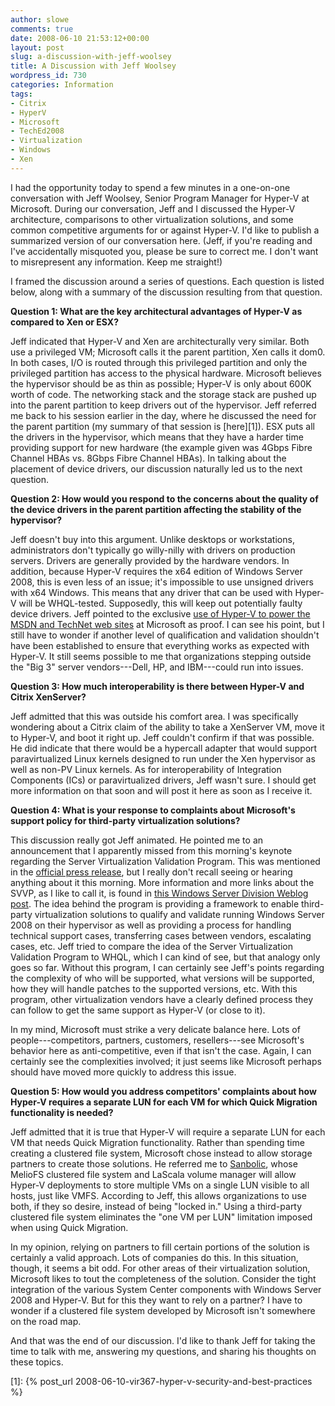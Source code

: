 ```yaml
---
author: slowe
comments: true
date: 2008-06-10 21:53:12+00:00
layout: post
slug: a-discussion-with-jeff-woolsey
title: A Discussion with Jeff Woolsey
wordpress_id: 730
categories: Information
tags:
- Citrix
- HyperV
- Microsoft
- TechEd2008
- Virtualization
- Windows
- Xen
---
```


I had the opportunity today to spend a few minutes in a one-on-one conversation with Jeff Woolsey, Senior Program Manager for Hyper-V at Microsoft. During our conversation, Jeff and I discussed the Hyper-V architecture, comparisons to other virtualization solutions, and some common competitive arguments for or against Hyper-V. I'd like to publish a summarized version of our conversation here. (Jeff, if you're reading and I've accidentally misquoted you, please be sure to correct me. I don't want to misrepresent any information. Keep me straight!)

I framed the discussion around a series of questions. Each question is listed below, along with a summary of the discussion resulting from that question.

**Question 1: What are the key architectural advantages of Hyper-V as compared to Xen or ESX?**

Jeff indicated that Hyper-V and Xen are architecturally very similar. Both use a privileged VM; Microsoft calls it the parent partition, Xen calls it dom0. In both cases, I/O is routed through this privileged partition and only the privileged partition has access to the physical hardware. Microsoft believes the hypervisor should be as thin as possible; Hyper-V is only about 600K worth of code. The networking stack and the storage stack are pushed up into the parent partition to keep drivers out of the hypervisor. Jeff referred me back to his session earlier in the day, where he discussed the need for the parent partition (my summary of that session is [here][1]). ESX puts all the drivers in the hypervisor, which means that they have a harder time providing support for new hardware (the example given was 4Gbps Fibre Channel HBAs vs. 8Gbps Fibre Channel HBAs). In talking about the placement of device drivers, our discussion naturally led us to the next question.

**Question 2: How would you respond to the concerns about the quality of the device drivers in the parent partition affecting the stability of the hypervisor?**

Jeff doesn't buy into this argument. Unlike desktops or workstations, administrators don't typically go willy-nilly with drivers on production servers. Drivers are generally provided by the hardware vendors. In addition, because Hyper-V requires the x64 edition of Windows Server 2008, this is even less of an issue; it's impossible to use unsigned drivers with x64 Windows. This means that any driver that can be used with Hyper-V will be WHQL-tested. Supposedly, this will keep out potentially faulty device drivers. Jeff pointed to the exclusive [use of Hyper-V to power the MSDN and TechNet web sites](http://blogs.technet.com/virtualization/archive/2008/05/20/msdn-and-technet-powered-by-hyper-v.aspx) at Microsoft as proof. I can see his point, but I still have to wonder if another level of qualification and validation shouldn't have been established to ensure that everything works as expected with Hyper-V. It still seems possible to me that organizations stepping outside the "Big 3" server vendors---Dell, HP, and IBM---could run into issues.

**Question 3: How much interoperability is there between Hyper-V and Citrix XenServer?**

Jeff admitted that this was outside his comfort area. I was specifically wondering about a Citrix claim of the ability to take a XenServer VM, move it to Hyper-V, and boot it right up. Jeff couldn't confirm if that was possible. He did indicate that there would be a hypercall adapter that would support paravirtualized Linux kernels designed to run under the Xen hypervisor as well as non-PV Linux kernels. As for interoperability of Integration Components (ICs) or paravirtualized drivers, Jeff wasn't sure. I should get more information on that soon and will post it here as soon as I receive it.

**Question 4: What is your response to complaints about Microsoft's support policy for third-party virtualization solutions?**

This discussion really got Jeff animated. He pointed me to an announcement that I apparently missed from this morning's keynote regarding the Server Virtualization Validation Program. This was mentioned in the [official press release](http://www.microsoft.com/presspass/press/2008/jun08/06-10TechEdITPro08PR.mspx), but I really don't recall seeing or hearing anything about it this morning. More information and more links about the SVVP, as I like to call it, is found in [this Windows Server Division Weblog post](http://blogs.technet.com/windowsserver/archive/2007/11/15/tech-support-for-all-those-different-vms.aspx). The idea behind the program is providing a framework to enable third-party virtualization solutions to qualify and validate running Windows Server 2008 on their hypervisor as well as providing a process for handling technical support cases, transferring cases between vendors, escalating cases, etc. Jeff tried to compare the idea of the Server Virtualization Validation Program to WHQL, which I can kind of see, but that analogy only goes so far. Without this program, I can certainly see Jeff's points regarding the complexity of who will be supported, what versions will be supported, how they will handle patches to the supported versions, etc. With this program, other virtualization vendors have a clearly defined process they can follow to get the same support as Hyper-V (or close to it).

In my mind, Microsoft must strike a very delicate balance here. Lots of people---competitors, partners, customers, resellers---see Microsoft's behavior here as anti-competitive, even if that isn't the case. Again, I can certainly see the complexities involved; it just seems like Microsoft perhaps should have moved more quickly to address this issue.

**Question 5: How would you address competitors' complaints about how Hyper-V requires a separate LUN for each VM for which Quick Migration functionality is needed?**

Jeff admitted that it is true that Hyper-V will require a separate LUN for each VM that needs Quick Migration functionality. Rather than spending time creating a clustered file system, Microsoft chose instead to allow storage partners to create those solutions. He referred me to [Sanbolic](http://www.sanbolic.com/), whose MelioFS clustered file system and LaScala volume manager will allow Hyper-V deployments to store multiple VMs on a single LUN visible to all hosts, just like VMFS. According to Jeff, this allows organizations to use both, if they so desire, instead of being "locked in." Using a third-party clustered file system eliminates the "one VM per LUN" limitation imposed when using Quick Migration.

In my opinion, relying on partners to fill certain portions of the solution is certainly a valid approach. Lots of companies do this. In this situation, though, it seems a bit odd. For other areas of their virtualization solution, Microsoft likes to tout the completeness of the solution. Consider the tight integration of the various System Center components with Windows Server 2008 and Hyper-V. But for this they want to rely on a partner? I have to wonder if a clustered file system developed by Microsoft isn't somewhere on the road map.

And that was the end of our discussion. I'd like to thank Jeff for taking the time to talk with me, answering my questions, and sharing his thoughts on these topics.

[1]: {% post_url 2008-06-10-vir367-hyper-v-security-and-best-practices %}
